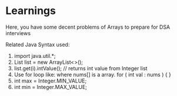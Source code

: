 # Learnings

Here, you have some decent problems of Arrays to prepare for DSA interviews

Related Java Syntax used:
1. import java.util.*;
2. List<Integer> list = new ArrayList<>();
3. list.get(i).intValue(); // returns int value from Integer list
4. Use for loop like: where nums[] is a array.
   for ( int val : nums )
      {
      }
5. int max = Integer.MIN_VALUE;   
6. int min = Integer.MAX_VALUE;     
   
